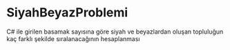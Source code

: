 # SiyahBeyazProblemi
C# ile girilen basamak sayısına göre siyah ve beyazlardan oluşan topluluğun kaç farklı şekilde sıralanacağının hesaplanması
